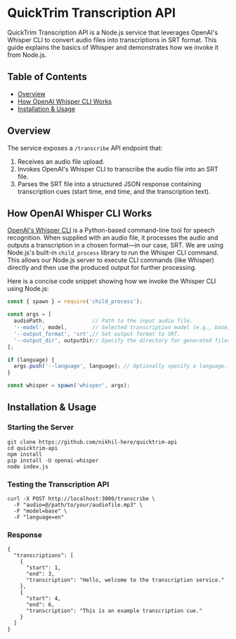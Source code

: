 # QuickTrim Transcription API

QuickTrim Transcription API is a Node.js service that leverages OpenAI's Whisper CLI to convert audio files into transcriptions in SRT format. This guide explains the basics of Whisper and demonstrates how we invoke it from Node.js.

## Table of Contents

- [Overview](#overview)
- [How OpenAI Whisper CLI Works](#how-openai-whisper-cli-works)
- [Installation & Usage](#how-openai-whisper-cli-works)

## Overview

The service exposes a `/transcribe` API endpoint that:
1. Receives an audio file upload.
2. Invokes OpenAI's Whisper CLI to transcribe the audio file into an SRT file.
3. Parses the SRT file into a structured JSON response containing transcription cues (start time, end time, and the transcription text).

## How OpenAI Whisper CLI Works

[OpenAI's Whisper CLI](https://github.com/openai/whisper) is a Python-based command-line tool for speech recognition. When supplied with an audio file, it processes the audio and outputs a transcription in a chosen format—in our case, SRT. We are using Node.js's built-in `child_process` library to run the Whisper CLI command. This allows our Node.js server to execute CLI commands (like Whisper) directly and then use the produced output for further processing. 

Here is a concise code snippet showing how we invoke the Whisper CLI using Node.js:

```js
const { spawn } = require('child_process');

const args = [
  audioPath,               // Path to the input audio file.
  '--model', model,        // Selected transcription model (e.g., base).
  '--output_format', 'srt',// Set output format to SRT.
  '--output_dir', outputDir// Specify the directory for generated files.
];

if (language) {
  args.push('--language', language); // Optionally specify a language.
}

const whisper = spawn('whisper', args);
```

## Installation & Usage

### Starting the Server
```
git clone https://github.com/nikhil-here/quicktrim-api
cd quicktrim-api
npm install 
pip install -U openai-whisper
node index.js
```

### Testing the Transcription API
```
curl -X POST http://localhost:3000/transcribe \
  -F "audio=@/path/to/your/audiofile.mp3" \
  -F "model=base" \
  -F "language=en"
```

### Response
```
{
  "transcriptions": [
    {
      "start": 1,
      "end": 3,
      "transcription": "Hello, welcome to the transcription service."
    },
    {
      "start": 4,
      "end": 6,
      "transcription": "This is an example transcription cue."
    }
  ]
}
```
